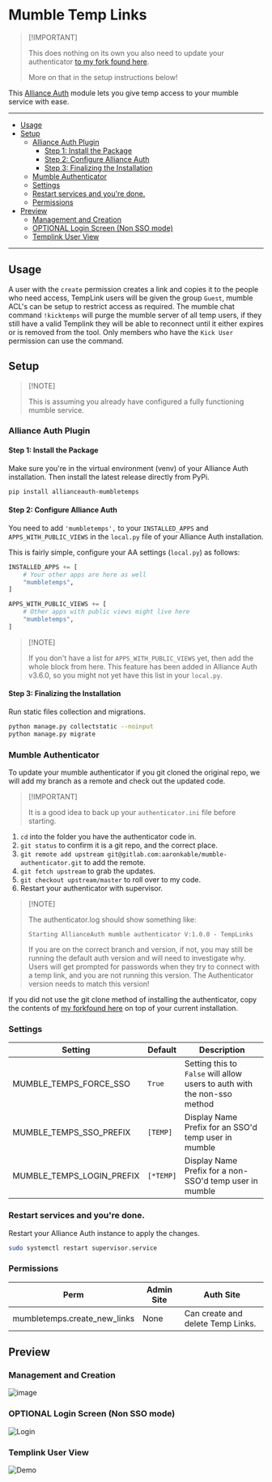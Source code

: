 # Mumble Temp Links<a name="mumble-temp-links"></a>

> \[!IMPORTANT\]
>
> This does nothing on its own you also need to update your authenticator [to my
> fork found here](https://gitlab.com/aaronkable/mumble-authenticator).
>
> More on that in the setup instructions below!

This [Alliance Auth](https://gitlab.com/allianceauth/allianceauth) module lets you give temp access to your mumble service with ease.

______________________________________________________________________

<!-- mdformat-toc start --slug=github --maxlevel=6 --minlevel=2 -->

- [Usage](#usage)
- [Setup](#setup)
  - [Alliance Auth Plugin](#alliance-auth-plugin)
    - [Step 1: Install the Package](#step-1-install-the-package)
    - [Step 2: Configure Alliance Auth](#step-2-configure-alliance-auth)
    - [Step 3: Finalizing the Installation](#step-3-finalizing-the-installation)
  - [Mumble Authenticator](#mumble-authenticator)
  - [Settings](#settings)
  - [Restart services and you're done.](#restart-services-and-youre-done)
  - [Permissions](#permissions)
- [Preview](#preview)
  - [Management and Creation](#management-and-creation)
  - [OPTIONAL Login Screen (Non SSO mode)](#optional-login-screen-non-sso-mode)
  - [Templink User View](#templink-user-view)

<!-- mdformat-toc end -->

______________________________________________________________________

## Usage<a name="usage"></a>

A user with the `create` permission creates a link and copies it to the people who need access,
TempLink users will be given the group `Guest`, mumble ACL's can be setup to restrict access as required.
The mumble chat command `!kicktemps` will purge the mumble server of all temp users, if they still have a valid Templink they will be able to reconnect until it either expires or is removed from the tool. Only members who have the `Kick User` permission can use the command.

## Setup<a name="setup"></a>

> \[!NOTE\]
>
> ️This is assuming you already have configured a fully functioning mumble service.

### Alliance Auth Plugin<a name="alliance-auth-plugin"></a>

#### Step 1: Install the Package<a name="step-1-install-the-package"></a>

Make sure you're in the virtual environment (venv) of your Alliance Auth installation. Then install the latest release directly from PyPi.

```bash
pip install allianceauth-mumbletemps
```

#### Step 2: Configure Alliance Auth<a name="step-2-configure-alliance-auth"></a>

You need to add `'mumbletemps',` to your `INSTALLED_APPS` and `APPS_WITH_PUBLIC_VIEWS` in the `local.py` file of your Alliance Auth installation.

This is fairly simple, configure your AA settings (`local.py`) as follows:

```python
INSTALLED_APPS += [
    # Your other apps are here as well
    "mumbletemps",
]

APPS_WITH_PUBLIC_VIEWS += [
    # Other apps with public views might live here
    "mumbletemps",
]
```

> \[!NOTE\]
>
> If you don't have a list for `APPS_WITH_PUBLIC_VIEWS` yet, then add the whole block
> from here. This feature has been added in Alliance Auth v3.6.0, so you might not yet
> have this list in your `local.py`.

#### Step 3: Finalizing the Installation<a name="step-3-finalizing-the-installation"></a>

Run static files collection and migrations.

```bash
python manage.py collectstatic --noinput
python manage.py migrate
```

### Mumble Authenticator<a name="mumble-authenticator"></a>

To update your mumble authenticator if you git cloned the original repo, we will add my branch as a remote and check out the updated code.

> \[!IMPORTANT\]
>
> ️It is a good idea to back up your `authenticator.ini` file before starting.

1. `cd` into the folder you have the authenticator code in.
1. `git status` to confirm it is a git repo, and the correct place.
1. `git remote add upstream git@gitlab.com:aaronkable/mumble-authenticator.git` to add the remote.
1. `git fetch upstream` to grab the updates.
1. `git checkout upstream/master` to roll over to my code.
1. Restart your authenticator with supervisor.

> \[!NOTE\]
>
> The authenticator.log should show something like:
>
> ```
> Starting AllianceAuth mumble authenticator V:1.0.0 - TempLinks
> ```
>
> If you are on the correct branch and version, if not, you may still be running the default auth version and will need to investigate why. Users will get prompted for passwords when they try to connect with a temp link, and you are not running this version. The Authenticator version needs to match this version!

If you did not use the git clone method of installing the authenticator,
copy the contents of [my forkfound here](https://gitlab.com/aaronkable/mumble-authenticator)
on top of your current installation.

### Settings<a name="settings"></a>

| Setting                   | Default   | Description                                                              |
| ------------------------- | --------- | ------------------------------------------------------------------------ |
| MUMBLE_TEMPS_FORCE_SSO    | `True`    | Setting this to `False` will allow users to auth with the non-sso method |
| MUMBLE_TEMPS_SSO_PREFIX   | `[TEMP]`  | Display Name Prefix for an SSO'd temp user in mumble                     |
| MUMBLE_TEMPS_LOGIN_PREFIX | `[*TEMP]` | Display Name Prefix for a non-SSO'd temp user in mumble                  |

### Restart services and you're done.<a name="restart-services-and-youre-done"></a>

Restart your Alliance Auth instance to apply the changes.

```bash
sudo systemctl restart supervisor.service
```

### Permissions<a name="permissions"></a>

| Perm                         | Admin Site | Auth Site                         |
| ---------------------------- | ---------- | --------------------------------- |
| mumbletemps.create_new_links | None       | Can create and delete Temp Links. |

## Preview<a name="preview"></a>

### Management and Creation<a name="management-and-creation"></a>

![image](https://i.imgur.com/Jl2ihH2.png)

### OPTIONAL Login Screen (Non SSO mode)<a name="optional-login-screen-non-sso-mode"></a>

![Login](https://i.imgur.com/BIRLFmq.png)

### Templink User View<a name="templink-user-view"></a>

![Demo](https://i.imgur.com/G86qAb8.png)
